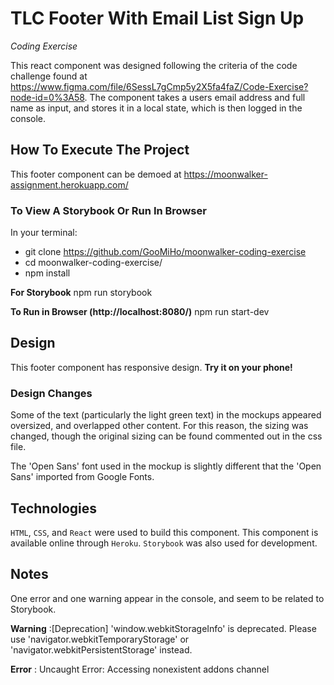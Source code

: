 # TLC Footer With Email List Sign Up

_Coding Exercise_

This react component was designed following the criteria of the code challenge found at https://www.figma.com/file/6SessL7gCmp5y2X5fa4faZ/Code-Exercise?node-id=0%3A58. The component takes a users email address and full name as input, and stores it in a local state, which is then logged in the console.

## How To Execute The Project

This footer component can be demoed at https://moonwalker-assignment.herokuapp.com/

### To View A **Storybook** Or Run **In Browser**
In your terminal:
- git clone https://github.com/GooMiHo/moonwalker-coding-exercise
- cd moonwalker-coding-exercise/
- npm install

__For Storybook__
npm run storybook

__To Run in Browser (http://localhost:8080/)__
npm run start-dev

## Design
This footer component has responsive design. **Try it on your phone!**

### Design Changes
Some of the text (particularly the light green text) in the mockups appeared oversized, and overlapped other content. For this reason, the sizing was changed, though the original sizing can be found commented out in the css file.

The 'Open Sans' font used in the mockup is slightly different that the 'Open Sans' imported from Google Fonts.

## Technologies

`HTML`, `CSS`, and `React` were used to build this component. This component is available online through `Heroku`. `Storybook` was also used for development.

## Notes

One error and one warning appear in the console, and seem to be related to Storybook.

**Warning** :[Deprecation] 'window.webkitStorageInfo' is deprecated. Please use 'navigator.webkitTemporaryStorage' or 'navigator.webkitPersistentStorage' instead.

**Error** : Uncaught Error: Accessing nonexistent addons channel
